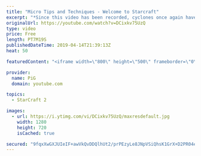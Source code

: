 ```yaml
---
title: "Micro Tips and Techniques - Welcome to Starcraft"
excerpt: "*Since this video has been recorded, cyclones once again have been changed to a previous version so the tip at 3:25 no longer applies to cyclones.  Full Playlist(Videos may not be released yet) https://www.youtube.com/playlist?list=PLFUDU8AOevUfLTtmAeBf1mvJ1VIa7dy0g  Like the content? Then consider to"
originalUrl: https://youtube.com/watch?v=DCixkv75UzQ
type: video
price: Free
length: PT7M19S
publishedDateTime: 2019-04-14T21:39:13Z
heat: 50

featuredContent: "<iframe width=\"800\" height=\"500\" frameborder=\"0\" src=\"https://www.youtube.com/embed/DCixkv75UzQ\" allow=\"accelerometer; autoplay; encrypted-media; gyroscope; picture-in-picture\" allowfullscreen></iframe>"

provider:
  name: PiG
  domain: youtube.com

topics:
  - StarCraft 2

images:
  - url: https://i.ytimg.com/vi/DCixkv75UzQ/maxresdefault.jpg
    width: 1280
    height: 720
    isCached: true

secured: "9fqxXwGXJUIeIF+awVkQvDDQlhUt2/prPEzyLe8JNpVSiQhsK1GrX+D2PR04e6y0o3Fr6302+16E0/IYYesBqrz0dcBVxdEy6LuPPLpqZS3UZtp2XnZpK5lD5LQp7atoFjKHF97efIiJmi4/NnwIdkKIbiOWyI+98T1tz0T3HJff8bGBcGTCXNsqbmV/rDkH2Dpnaq4WN5Eyl8ey9W2ydJX0xfgBlYkteNsVBBVhyvqFsAkM888mLTSbDMIfYQWOXw7f8lBTa3NvdEMiVIoh4yG0aB9X4pXj8Pn88nVh+eheJ25m2Ryi2eDEgccEbdUwXYSQ2SrAjAvDGp6NLj+iMDBoF8NzFHcr9TyYD4A1rxQDuaLmfE73GxCgZvSRZHysbEMaQ0wjZEmvghFBd2GbkWgKfpnNrdWb2JQWJH224I4=;ofkeJihiQVKP71SlUX/Wow=="
---
```


